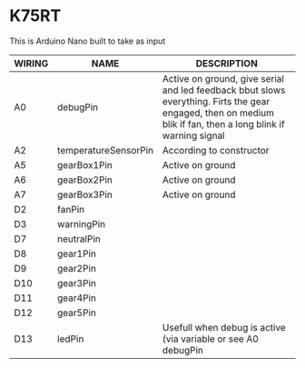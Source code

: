 # K75RT

This is Arduino Nano built to take as input

| WIRING | NAME | DESCRIPTION |
| --- | --- | --- |
| A0 | debugPin | Active on ground, give serial and led feedback bbut slows everything. Firts the gear engaged, then on medium blik if fan, then a long blink if warning signal |
| A2 | temperatureSensorPin|According to constructor |
| A5 | gearBox1Pin |Active on ground |
| A6 | gearBox2Pin |Active on ground |
| A7 | gearBox3Pin | Active on ground |
| D2 | fanPin | |
| D3 | warningPin | |
| D7 | neutralPin | |
| D8 | gear1Pin | |
| D9 | gear2Pin | |
| D10 | gear3Pin | |        
| D11 | gear4Pin | |
| D12 | gear5Pin | |
| D13 | ledPin | Usefull when debug is active (via variable or see A0 debugPin |
